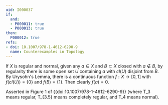```yaml
---
uid: I000037
if:
  and:
  - P000011: true
  - P000013: true
then:
  P000012: true
refs:
- doi: 10.1007/978-1-4612-6290-9
  name: Counterexamples in Topology
---
```


If $X$ is regular and normal, given any $a \in X$ and $B \subset X$ closed with $a \notin B$, by regularity there is some open set $U$ containing $a$ with $cl(U)$ disjoint from $B$. By Urysohn's Lemma, there is a continuous function $f:X \rightarrow [0,1]$ with $f(cl(U))=\{0\}$ and $f(B)=\{1\}$. Then clearly $f(a)=0$.

Asserted in Figure 1 of {{doi:10.1007/978-1-4612-6290-9}}
(where T_3 means regular, T_{3.5} means completely regular, and
T_4 means normal).

